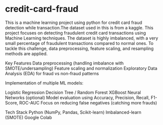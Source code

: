 # credit-card-fraud
This is a machine learning project using python for credit card fraud detection while transaction.The dataset used in this is from a kaggle.
This project focuses on detecting fraudulent credit card transactions using Machine Learning techniques. The dataset is highly imbalanced, with a very small percentage of fraudulent transactions compared to normal ones. To tackle this challenge, data preprocessing, feature scaling, and resampling methods are applied.

Key Features
Data preprocessing (handling imbalance with SMOTE/undersampling)
Feature scaling and normalization
Exploratory Data Analysis (EDA) for fraud vs non-fraud patterns

Implementation of multiple ML models:

Logistic Regression
Decision Tree / Random Forest
XGBoost
Neural Networks (optional)
Model evaluation using Accuracy, Precision, Recall, F1-Score, ROC-AUC
Focus on reducing false negatives (catching more frauds)

 Tech Stack
Python (NumPy, Pandas, Scikit-learn)
Imbalanced-learn (SMOTE)
Google Colab
